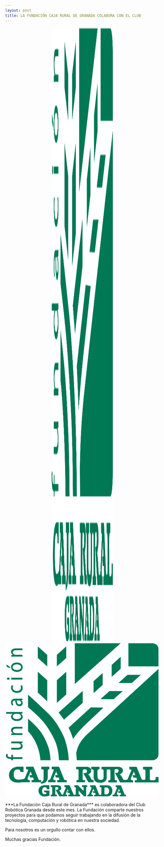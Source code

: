 ```yaml
---
layout: post
title: LA FUNDACIÓN CAJA RURAL DE GRANADA COLABORA CON EL CLUB
---
```


<p align="center" >
  
  <img src="/images/LOGOFUNDACIONCRG.png" width="200" height="2000"/>

<img src="/images/LOGOFUNDACIONCRG.png" width="500" height="500"/>

</p>
***La Fundación Caja Rural de Granada*** es colaboradora del Club Robótica Granada desde este mes.
La Fundación comparte nuestros proyectos para que podamos seguir trabajando en la difusión de la tecnología, computación y robótica en nuestra sociedad.


Para nosotros es un orgullo contar con ellos.

Muchas gracias Fundación.
